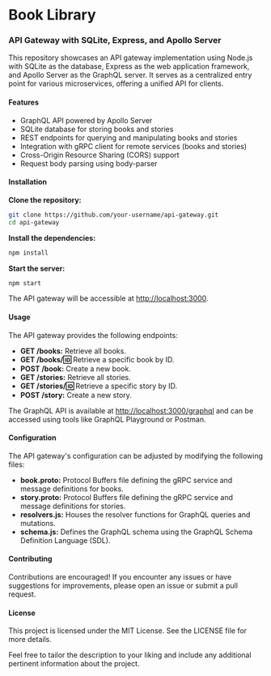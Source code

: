 # Book Library
### API Gateway with SQLite, Express, and Apollo Server

This repository showcases an API gateway implementation using Node.js with SQLite as the database, Express as the web application framework, and Apollo Server as the GraphQL server. It serves as a centralized entry point for various microservices, offering a unified API for clients.

#### Features
- GraphQL API powered by Apollo Server
- SQLite database for storing books and stories
- REST endpoints for querying and manipulating books and stories
- Integration with gRPC client for remote services (books and stories)
- Cross-Origin Resource Sharing (CORS) support
- Request body parsing using body-parser

#### Installation
**Clone the repository:**
```bash
git clone https://github.com/your-username/api-gateway.git
cd api-gateway
```
**Install the dependencies:**
```bash
npm install
```
**Start the server:**
```bash
npm start
```
The API gateway will be accessible at [http://localhost:3000](http://localhost:3000).

#### Usage
The API gateway provides the following endpoints:

- **GET /books:** Retrieve all books.
- **GET /books/:id:** Retrieve a specific book by ID.
- **POST /book:** Create a new book.
- **GET /stories:** Retrieve all stories.
- **GET /stories/:id:** Retrieve a specific story by ID.
- **POST /story:** Create a new story.

The GraphQL API is available at [http://localhost:3000/graphql](http://localhost:3000/graphql) and can be accessed using tools like GraphQL Playground or Postman.

#### Configuration
The API gateway's configuration can be adjusted by modifying the following files:

- **book.proto:** Protocol Buffers file defining the gRPC service and message definitions for books.
- **story.proto:** Protocol Buffers file defining the gRPC service and message definitions for stories.
- **resolvers.js:** Houses the resolver functions for GraphQL queries and mutations.
- **schema.js:** Defines the GraphQL schema using the GraphQL Schema Definition Language (SDL).

#### Contributing
Contributions are encouraged! If you encounter any issues or have suggestions for improvements, please open an issue or submit a pull request.

#### License
This project is licensed under the MIT License. See the LICENSE file for more details.

Feel free to tailor the description to your liking and include any additional pertinent information about the project.
